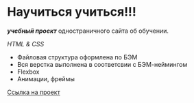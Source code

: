 # Научиться учиться!!!
 ***учебный проект*** одностраничного сайта об обучении.


 _HTML & CSS_
 * Файловая структура оформлена по БЭМ
 * Вся верстка выполнена в соответсвии с БЭМ-неймингом
 * Flexbox
 * Анимации, фреймы


[Ссылка на проект](https://otomivetra.github.io/how-to-learn/)
